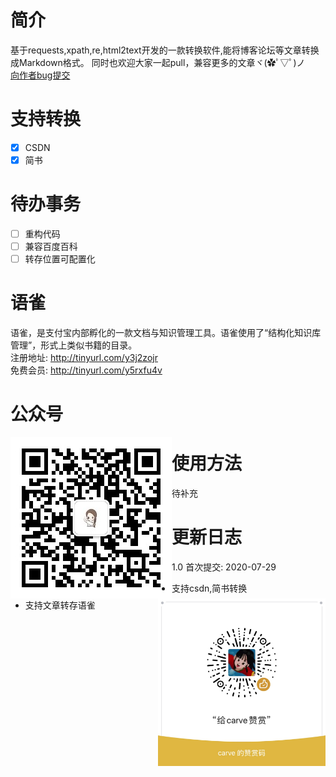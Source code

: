 # 简介
基于requests,xpath,re,html2text开发的一款转换软件,能将博客论坛等文章转换成Markdown格式。
同时也欢迎大家一起pull，兼容更多的文章ヾ(✿ﾟ▽ﾟ)ノ  
[向作者bug提交](https://github.com/carve-myself/Article2md/issues)


# 支持转换  
- [x] CSDN
- [x] 简书

# 待办事务
- [ ] 重构代码 
- [ ] 兼容百度百科 
- [ ] 转存位置可配置化 

# 语雀
语雀，是支付宝内部孵化的一款文档与知识管理工具。语雀使用了“结构化知识库管理”，形式上类似书籍的目录。  
注册地址: http://tinyurl.com/y3j2zojr  
免费会员: http://tinyurl.com/y5rxfu4v

# 公众号
<center class = "half">
<img src="static/gzh.jpg" align = left><img src="static/zs.jpg" width="268" height="268" align = right> 
</center>

# 使用方法
待补充

# 更新日志
1.0 首次提交: 2020-07-29
* 支持csdn,简书转换
* 支持文章转存语雀
